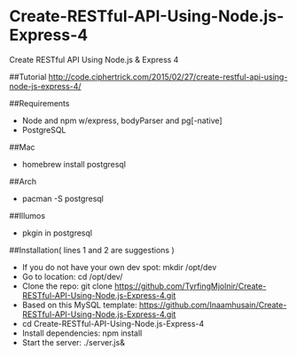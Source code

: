 # Create-RESTful-API-Using-Node.js-Express-4
Create RESTful API Using Node.js &amp; Express 4

##Tutorial
http://code.ciphertrick.com/2015/02/27/create-restful-api-using-node-js-express-4/

##Requirements
* Node and npm w/express, bodyParser and pg[-native]
* PostgreSQL

##Mac
* homebrew install postgresql

##Arch
* pacman -S postgresql

##Illumos
* pkgin in postgresql

##Installation( lines 1 and 2 are suggestions )

* If you do not have your own dev spot: mkdir /opt/dev
* Go to location: cd /opt/dev/
* Clone the repo: git clone https://github.com/TyrfingMjolnir/Create-RESTful-API-Using-Node.js-Express-4.git
* Based on this MySQL template: https://github.com/Inaamhusain/Create-RESTful-API-Using-Node.js-Express-4.git
* cd Create-RESTful-API-Using-Node.js-Express-4
* Install dependencies: npm install  
* Start the server: ./server.js&
